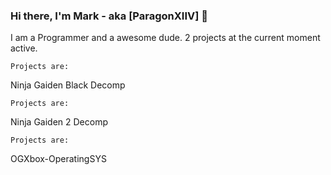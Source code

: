 ### Hi there, I'm Mark - aka [ParagonXIIV] 👋

I am a Programmer and a awesome dude.
2 projects at the current moment active.

    Projects are:
    
Ninja Gaiden Black Decomp

    Projects are:

Ninja Gaiden 2 Decomp

    Projects are:
    
OGXbox-OperatingSYS    
